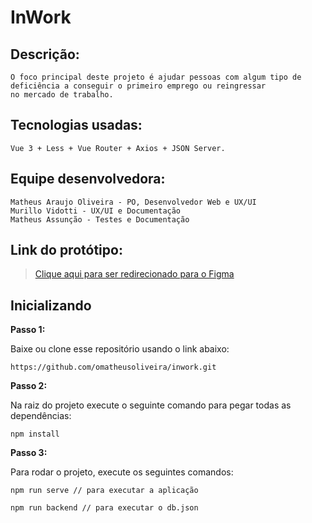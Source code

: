 # InWork

## Descrição:
```
O foco principal deste projeto é ajudar pessoas com algum tipo de deficiência a conseguir o primeiro emprego ou reingressar
no mercado de trabalho.
```

## Tecnologias usadas: 
```
Vue 3 + Less + Vue Router + Axios + JSON Server. 
```

## Equipe desenvolvedora:

```
Matheus Araujo Oliveira - PO, Desenvolvedor Web e UX/UI
Murillo Vidotti - UX/UI e Documentação 
Matheus Assunção - Testes e Documentação

```

## Link do protótipo:

> [Clique aqui para ser redirecionado para o Figma](https://www.figma.com/proto/q0xqySHO8g7Pl3nsqRc0Nj/InWork?node-id=323%3A4&scaling=scale-down&page-id=0%3A1&starting-point-node-id=323%3A4)


## Inicializando

**Passo 1:**

Baixe ou clone esse repositório usando o link abaixo:  

```
https://github.com/omatheusoliveira/inwork.git
```

**Passo 2:**

Na raiz do projeto execute o seguinte comando para pegar todas as dependências:

```
npm install
```

**Passo 3:**

Para rodar o projeto, execute os seguintes comandos:

```
npm run serve // para executar a aplicação

npm run backend // para executar o db.json
```



